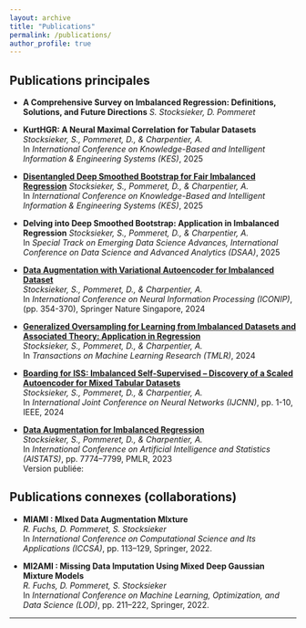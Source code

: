 ```yaml
---
layout: archive
title: "Publications"
permalink: /publications/
author_profile: true
---
```


## Publications principales

- **A Comprehensive Survey on Imbalanced Regression: Definitions, Solutions, and Future Directions**  <!-- Soumis à Arxiv, en attente du lien -->
  *S. Stocksieker, D. Pommeret*

- **KurtHGR: A Neural Maximal Correlation for Tabular Datasets**  <!-- Non soumis à Arxiv pour resoumettre la version multivariée -->
  *Stocksieker, S., Pommeret, D., & Charpentier, A.*  
  In *International Conference on Knowledge-Based and Intelligent Information & Engineering Systems (KES)*, 2025  

- **[Disentangled Deep Smoothed Bootstrap for Fair Imbalanced Regression](https://arxiv.org/abs/2508.13829)**
  *Stocksieker, S., Pommeret, D., & Charpentier, A.*  
  In *International Conference on Knowledge-Based and Intelligent Information & Engineering Systems (KES)*, 2025  

- **Delving into Deep Smoothed Bootstrap: Application in Imbalanced Regression**  <!-- Soumis à Arxiv, en attente du lien -->
  *Stocksieker, S., Pommeret, D., & Charpentier, A.*  
  In *Special Track on Emerging Data Science Advances, International Conference on Data Science and Advanced Analytics (DSAA)*, 2025  

- **[Data Augmentation with Variational Autoencoder for Imbalanced Dataset](https://arxiv.org/pdf/2412.07039)**  
  *Stocksieker, S., Pommeret, D., & Charpentier, A.*  
  In *International Conference on Neural Information Processing (ICONIP)*, (pp. 354-370), Springer Nature Singapore, 2024

- **[Generalized Oversampling for Learning from Imbalanced Datasets and Associated Theory: Application in Regression](https://openreview.net/pdf?id=DLqPhQxgYu)**  
  *Stocksieker, S., Pommeret, D., & Charpentier, A.*  
  In *Transactions on Machine Learning Research (TMLR)*, 2024

- **[Boarding for ISS: Imbalanced Self-Supervised – Discovery of a Scaled Autoencoder for Mixed Tabular Datasets](https://arxiv.org/pdf/2403.15790)**  
  *Stocksieker, S., Pommeret, D., & Charpentier, A.*  
  In *International Joint Conference on Neural Networks (IJCNN)*, pp. 1-10, IEEE, 2024

- **[Data Augmentation for Imbalanced Regression](https://proceedings.mlr.press/v206/stocksieker23a/stocksieker23a.pdf)**  
  *Stocksieker, S., Pommeret, D., & Charpentier, A.*  
  In *International Conference on Artificial Intelligence and Statistics (AISTATS)*, pp. 7774–7799, PMLR, 2023  
  Version publiée: 


## Publications connexes (collaborations)

- **MIAMI : MIxed Data Augmentation MIxture**  
   *R. Fuchs, D. Pommeret, S. Stocksieker*  
   In *International Conference on Computational Science and Its Applications (ICCSA)*, pp. 113–129, Springer, 2022.

- **MI2AMI : Missing Data Imputation Using Mixed Deep Gaussian Mixture Models**  
   *R. Fuchs, D. Pommeret, S. Stocksieker*  
   In *International Conference on Machine Learning, Optimization, and Data Science (LOD)*, pp. 211–222, Springer, 2022.  
---


